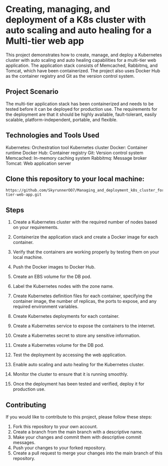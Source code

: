 # Creating, managing, and deployment of a K8s cluster with auto scaling and auto healing for a Multi-tier web app

This project demonstrates how to create, manage, and deploy a Kubernetes cluster with auto scaling and auto healing capabilities for a multi-tier web application. The application stack consists of Memcached, Rabbitmq, and Tomcat, which have been containerized. The project also uses Docker Hub as the container registry and Git as the version control system.

## Project Scenario

The multi-tier application stack has been containerized and needs to be tested before it can be deployed for production use. The requirements for the deployment are that it should be highly available, fault-tolerant, easily scalable, platform-independent, portable, and flexible.

## Technologies and Tools Used

Kubernetes: Orchestration tool
Kubernetes cluster
Docker: Container runtime
Docker Hub: Container registry
Git: Version control system
Memcached: In-memory caching system
Rabbitmq: Message broker
Tomcat: Web application server


## Clone this repository to your local machine:
~~~
https://github.com/SkyrunnerOO7/Managing_and_deployment_k8s_cluster_for_a_Multi-tier-web-app.git
~~~


## Steps
1. Create a Kubernetes cluster with the required number of nodes based on your requirements.
2. Containerize the application stack and create a Docker image for each container.
3. Verify that the containers are working properly by testing them on your local machine.
4. Push the Docker images to Docker Hub.
5. Create an EBS volume for the DB pod.
6. Label the Kubernetes nodes with the zone name.

7. Create Kubernetes definition files for each container, specifying the container image, the number of replicas, the ports to expose, and any required environment variables.

8. Create Kubernetes deployments for each container.

9. Create a Kubernetes service to expose the containers to the internet.

10. Create a Kubernetes secret to store any sensitive information.

11. Create a Kubernetes volume for the DB pod.

12. Test the deployment by accessing the web application.

14. Enable auto scaling and auto healing for the Kubernetes cluster.

15. Monitor the cluster to ensure that it is running smoothly.

16. Once the deployment has been tested and verified, deploy it for production use.

## Contributing
If you would like to contribute to this project, please follow these steps:

1. Fork this repository to your own account.
2. Create a branch from the main branch with a descriptive name.
3. Make your changes and commit them with descriptive commit messages.
4. Push your changes to your forked repository.
5. Create a pull request to merge your changes into the main branch of this repository.
